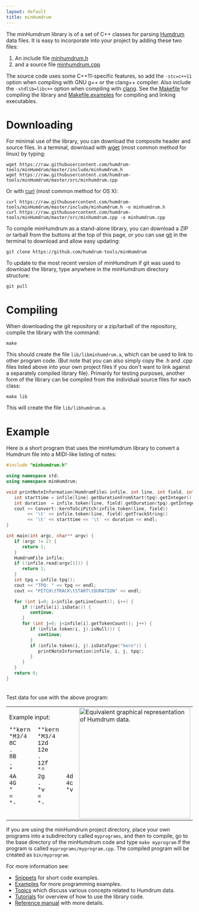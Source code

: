 ```yaml
---
layout: default
title: minHumdrum
---
```



The minHumdrum library is of a set of C++ classes for parsing
[Humdrum](http://www.humdrum.org) data files.  It is easy to incorporate
into your project by adding these two files:

1. An include file [minhumdrum.h](https://github.com/humdrum-tools/minHumdrum/blob/master/include/minhumdrum.h)
2. and a source file [minhumdrum.cpp](https://github.com/humdrum-tools/minHumdrum/blob/master/src/minhumdrum.cpp)

The source code uses some C++11-specific features, so add the
`-stc=c++11` option when compiling with GNU g++ or the clang++ compiler.
Also include the `-stdlib=libc++` option when compiling with [clang](https://en.wikipedia.org/wiki/Clang).  See the
[Makefile](https://github.com/humdrum-tools/minHumdrum/blob/master/Makefile)
for compiling the library and
[Makefile.examples](https://github.com/humdrum-tools/minHumdrum/blob/master/Makefile.examples)
for compiling and linking executables.


Downloading
===========

For minimal use of the library, you can download the composite header
and source files.  In a terminal, download with [wget](https://en.wikipedia.org/wiki/Wget) (most common method for linux) by typing:

```console
wget https://raw.githubusercontent.com/humdrum-tools/minHumdrum/master/include/minhumdrum.h
wget https://raw.githubusercontent.com/humdrum-tools/minHumdrum/master/src/minhumdrum.cpp
```

Or with [curl](https://en.wikipedia.org/wiki/CURL) (most common method for OS X):

```console
curl https://raw.githubusercontent.com/humdrum-tools/minHumdrum/master/include/minhumdrum.h -o minhumdrum.h
curl https://raw.githubusercontent.com/humdrum-tools/minHumdrum/master/src/minhumdrum.cpp -o minhumdrum.cpp
```

To compile minHumdrum as a stand-alone library, you can download a ZIP or
tarball from the buttons at the top of this page, or you can use
[git](https://en.wikipedia.org/wiki/Git_(software)) in the terminal to
download and allow easy updating:

```console
git clone https://github.com/humdrum-tools/minHumdrum
```

To update to the most recent version of minHumdrum if git was used to
download the library, type anywhere in the minHumdrum directory structure:

```console
git pull
```


Compiling
==========

When downloading the git repository or a zip/tarball of the repository,
compile the library with the command:

```console
make
```

This should create the file `lib/libminhumdrum.a`, which can be
used to link to other program code. (But note that you can also
simply copy the .h and .cpp files listed above into your own project
files if you don't want to link against a separately compiled library
file).  Primarily for testing purposes, another form of the library
can be compiled from the individual source files for each class:

```console
make lib
```

This will create the file `lib/libhumdrum.a`.



Example
=============

Here is a short program that uses the minHumdrum library to convert
a Humdrum file into a MIDI-like listing of notes:

```cpp
#include "minhumdrum.h"

using namespace std;
using namespace minHumdrum;

void printNoteInformation(HumdrumFile& infile, int line, int field, int tpq) {
   int starttime = infile[line].getDurationFromStart(tpq).getInteger();
   int duration  = infile.token(line, field).getDuration(tpq).getInteger();
   cout << Convert::kernToSciPitch(infile.token(line, field))
        << '\t' << infile.token(line, field).getTrackString()
        << '\t' << starttime << '\t' << duration << endl;
}

int main(int argc, char** argv) {
   if (argc != 2) {
      return 1;
   }
   HumdrumFile infile;
   if (!infile.read(argv[1])) {
      return 1;
   }
   int tpq = infile.tpq();
   cout << "TPQ: " << tpq << endl;
   cout << "PITCH\tTRACK\tSTART\tDURATION" << endl;

   for (int i=0; i<infile.getLineCount(); i++) {
      if (!infile[i].isData()) {
         continue;
      }
      for (int j=0; j<infile[i].getTokenCount(); j++) {
         if (infile.token(i, j).isNull()) {
            continue;
         }
         if (infile.token(i, j).isDataType("kern")) {
            printNoteInformation(infile, i, j, tpq);
         }
      }
   }
   return 0;
}
```

<p style="padding-top: 20px;">
Test data for use with the above program:
</p>

<table style="width:100%">
<tr><td style="border:0">
Example input:<br>
<pre style="tab-stop: 12; font-family: Courier; text-align:left">
**kern  **kern
*M3/4   *M3/4
8C      12d
.       12e
8B      .
.       12f
*       *^
4A      2g      4d
4G      .       4c
*       *v      *v
=       =
*-      *-
</pre>
</td>
<td style="border:0">
<img style="width:300px" src="https://cdn.rawgit.com/humdrum-tools/minHumdrum/gh-pages/images/hum2notelist.svg" title="Equivalent graphical representation of Humdrum data.">
</td>
<td style="border:0">
Example output:<br>
<pre style="font-family: Courier; text-align:left">
TPQ: 6
PITCH   TRACK   START   DURATION
C3      1       0       3
D4      2       0       2
E4      2       2       2
B3      1       3       3
F4      2       4       2
A3      1       6       6
G4      2.1     6       12
D4      2.2     6       6
G3      1       12      6
C4      2.2     12      6
</pre>
</td></tr></table>

If you are using the minHumdrum project directory, place
your own programs into a subdirectory called `myprograms`, and then to compile,
go to the base directory of the minHumdrum code and type `make myprogram`
if the program is called `myprograms/myprogram.cpp`.  The compiled program
will be created as `bin/myprogram`.

For more information see:

<ul>

<li>
	<a href="/doc/snippet">Snippets</a> for short code examples.
</li>

<li>
	<a href="/doc/example">Examples</a> for 
	more programming examples.
</li>

<li>
	<a href="/doc/topic">Topics</a> which discuss
	various concepts related to Humdrum data.
</li>

<li>
	<a href="/doc/tutorial">Tutorials</a> for overview of how to use
	the library code.
</li>

<li>
	<a href="/doc/ref">Reference manual</a> with more details.
</li>

</ul>




